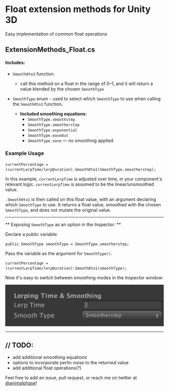 # Float extension methods for Unity 3D

Easy implementation of common float operations

## ExtensionMethods_Float.cs

#### Includes:

- `Smooth0to1` function.
  - call this method on a float in the range of 0–1, and it will return a value blended by the chosen `SmoothType`


- `SmoothType` enum - used to select which `SmoothType` to use when calling the `Smooth0to1` function.
  - **Included smoothing equations:**
    - `SmoothType.smoothstep`
    - `SmoothType.smootherstep`
    - `SmoothType.exponential`
    - `SmoothType.easeOut`
    - `SmoothType.none` — no smoothing applied


### Example Usage

```
currentPercentage = (currentLerpTime/lerpDuration).Smooth0to1(SmoothType.smootherstep);
```

In this example, `currentLerpTime` is adjusted over time, in your component's relevant logic. `currentLerpTime` is assumed to be the linear/unsmoothed value.

`.Smooth0to1` is then called on this float value, with an argument declaring which `SmoothType` to use. It returns a float value, smoothed with the chosen `SmoothType`, and does not mutate the original value.

---

** Exposing `SmoothType` as an option in the Inspector: **

Declare a public variable:
```
public SmoothType smoothType = SmoothType.smootherstep;
```
Pass the variable as the argument for `SmoothType()`.

```
currentPercentage = (currentLerpTime/lerpDuration).Smooth0to1(smoothType);
```

Now it's easy to switch between smoothing modes in the Inspector window:

![example of SmoothType dropdown in Inspector window](images/smooth-type-dropdown-example.png)

---


## // TODO:

- add additional smoothing equations
- options to incorporate perlin noise to the returned value
- add additional float operations(?)

Feel free to add an issue, pull request, or reach me on twitter at [@animalphase](https://twitter.com/animalphase)!

